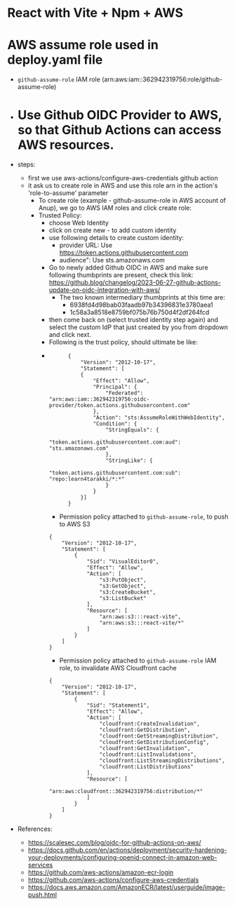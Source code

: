 # React with Vite + Npm + AWS 

# AWS assume role used in deploy.yaml file
- `github-assume-role` IAM role (arn:aws:iam::362942319756:role/github-assume-role) 

- # Use Github OIDC Provider to AWS, so that Github Actions can access AWS resources. 
- steps: 
    - first we use aws-actions/configure-aws-credentials github action
    - it ask us to create role in AWS and use this role arn in the action's 'role-to-assume' parameter 
        - To create role (example - github-assume-role in AWS account of Anup), we go to AWS IAM roles and click create role: 
        - Trusted Policy: 
            - choose Web Identity
            - click on create new - to add custom identity
            - use following details to create custom identity: 
                - provider URL: Use https://token.actions.githubusercontent.com
                - audience": Use sts.amazonaws.com
            - Go to newly added Github OIDC in AWS and make sure following thumbprints are present, check this link: https://github.blog/changelog/2023-06-27-github-actions-update-on-oidc-integration-with-aws/
                - The two known intermediary thumbprints at this time are:
                    - 6938fd4d98bab03faadb97b34396831e3780aea1
                    - 1c58a3a8518e8759bf075b76b750d4f2df264fcd    
            - then come back on (select trusted identity step again) and select the custom IdP that just created by you from dropdown and click next.
            - Following is the trust policy, should ultimate be like:
            - ```
                    {
                        "Version": "2012-10-17",
                        "Statement": [
                        {
                            "Effect": "Allow",
                            "Principal": {
                                "Federated": "arn:aws:iam::362942319756:oidc-provider/token.actions.githubusercontent.com"
                            },
                            "Action": "sts:AssumeRoleWithWebIdentity",
                            "Condition": {
                                "StringEquals": {
                                    "token.actions.githubusercontent.com:aud": "sts.amazonaws.com"
                                },
                                "StringLike": {
                                    "token.actions.githubusercontent.com:sub": "repo:learn4tarakki/*:*"
                                }
                            }
                        }]
                    }
                ```
                - Permission policy attached to `github-assume-role`, to push to AWS S3
                ```
                {
                    "Version": "2012-10-17",
                    "Statement": [
                        {
                            "Sid": "VisualEditor0",
                            "Effect": "Allow",
                            "Action": [
                                "s3:PutObject",
                                "s3:GetObject",
                                "s3:CreateBucket",
                                "s3:ListBucket"
                            ],
                            "Resource": [
                                "arn:aws:s3:::react-vite",
                                "arn:aws:s3:::react-vite/*"
                            ]
                        }
                    ]
                }
                ```
                - Permission policy attached to `github-assume-role` IAM role, to invalidate AWS Cloudfront cache
                ```
                {
                    "Version": "2012-10-17",
                    "Statement": [
                        {
                            "Sid": "Statement1",
                            "Effect": "Allow",
                            "Action": [
                                "cloudfront:CreateInvalidation",
                                "cloudfront:GetDistribution",
                                "cloudfront:GetStreamingDistribution",
                                "cloudfront:GetDistributionConfig",
                                "cloudfront:GetInvalidation",
                                "cloudfront:ListInvalidations",
                                "cloudfront:ListStreamingDistributions",
                                "cloudfront:ListDistributions"
                            ],
                            "Resource": [
                                "arn:aws:cloudfront::362942319756:distribution/*"
                            ]
                        }
                    ]
                }
                ```
- References: 
    - https://scalesec.com/blog/oidc-for-github-actions-on-aws/
    - https://docs.github.com/en/actions/deployment/security-hardening-your-deployments/configuring-openid-connect-in-amazon-web-services
    - https://github.com/aws-actions/amazon-ecr-login
    - https://github.com/aws-actions/configure-aws-credentials
    - https://docs.aws.amazon.com/AmazonECR/latest/userguide/image-push.html
